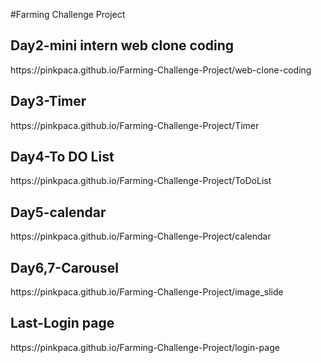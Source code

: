 #Farming Challenge Project

<h2>Day2-mini intern web clone coding</h2>
https://pinkpaca.github.io/Farming-Challenge-Project/web-clone-coding
<h2>Day3-Timer</h2>
https://pinkpaca.github.io/Farming-Challenge-Project/Timer
<h2>Day4-To DO List</h2>
https://pinkpaca.github.io/Farming-Challenge-Project/ToDoList
<h2>Day5-calendar</h2>
https://pinkpaca.github.io/Farming-Challenge-Project/calendar
<h2>Day6,7-Carousel </h2>
https://pinkpaca.github.io/Farming-Challenge-Project/image_slide
<h2>Last-Login page</h2>
https://pinkpaca.github.io/Farming-Challenge-Project/login-page
